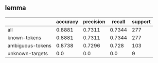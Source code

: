 
## lemma

|                  | accuracy | precision | recall | support |
|------------------|----------|-----------|--------|---------|
| all              | 0.8881   | 0.7311    | 0.7344 | 277     |
| known-tokens     | 0.8881   | 0.7311    | 0.7344 | 277     |
| ambiguous-tokens | 0.8738   | 0.7296    | 0.728  | 103     |
| unknown-targets  | 0.0      | 0.0       | 0.0    | 9       |

